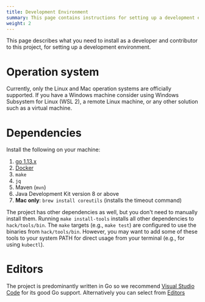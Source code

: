 ```yaml
---
title: Development Environment
summary: This page contains instructions for setting up a development environment 
weight: 2
---
```


This page describes what you need to install as a developer and contributor to this project, for setting up a development environment.

# Operation system

Currently, only the Linux and Mac operation systems are officially supported. 
If you have a Windows machine consider using Windows Subsystem for Linux (WSL 2), 
a remote Linux machine, or any other solution such as a virtual machine.

# Dependencies

Install the following on your machine:

1. [go 1.13.x](https://golang.org/dl/)
1. [Docker](https://docs.docker.com/get-docker/)
1. `make`
1. `jq`
1. Maven (`mvn`) 
1. Java Development Kit version 8 or above
1. **Mac only**: `brew install coreutils` (installs the timeout command)

The project has other dependencies as well, but you don't need to manually install them. Running `make install-tools` installs all other dependencies to `hack/tools/bin`. The `make` targets (e.g., `make test`) are configured to use the binaries from `hack/tools/bin`. However, you may want to add some of these tools to your system PATH for direct usage from your terminal (e.g., for using `kubectl`).

# Editors

The project is predominantly written in Go so we recommend [Visual Studio Code](https://marketplace.visualstudio.com/items?itemName=ms-vscode.Go) for its good Go support. Alternatively you can select from [Editors](https://golang.org/doc/editors.html)


